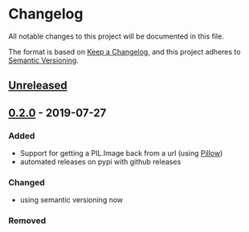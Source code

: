 # Changelog
All notable changes to this project will be documented in this file.

The format is based on [Keep a Changelog](https://keepachangelog.com/en/1.0.0/),
and this project adheres to [Semantic Versioning](https://semver.org/spec/v2.0.0.html).

## [Unreleased]

## [0.2.0] - 2019-07-27
### Added
- Support for getting a PIL.Image back from a url (using [Pillow](https://pillow.readthedocs.io/en/stable/)) 
- automated releases on pypi with github releases

### Changed
- using semantic versioning now

### Removed

[Unreleased]: https://github.com/olivierlacan/keep-a-changelog/compare/v0.2.0...HEAD
[0.2.0]: https://github.com/frenos/imgload/compare/v0.1...v0.2.0
[0.0.1]: https://github.com/frenos/imgload/releases/tag/v0.1
